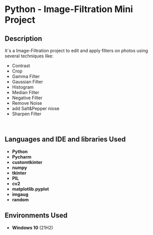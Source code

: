 <h1>Python - Image-Filtration Mini Project</h1>


<h2>Description</h2>
It`s a Image-Filtration project to edit and apply filters on photos using several techniques like:

- Contrast 
- Crop
- Gamma Filter
- Gaussian Filter
- Histogram
- Median Filter
- Negative Filter
- Remove Noise
- add Salt&Pepper niose
- Sharpen Filter
<br />

<h2>Languages and IDE and libraries Used</h2>

- <b>Python</b>
- <b>Pycharm</b>
- <b>customtkinter</b>
- <b>numpy</b>
- <b>tkinter</b>
- <b>PIL</b>
- <b>cv2</b>
- <b>matplotlib.pyplot</b>
- <b>imgaug</b>
- <b>random</b>

<h2>Environments Used </h2>

- <b>Windows 10</b> (21H2)

